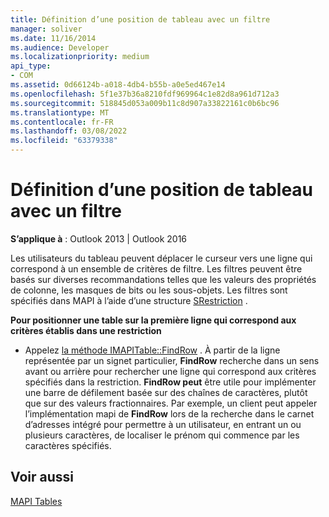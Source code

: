 ```yaml
---
title: Définition d’une position de tableau avec un filtre
manager: soliver
ms.date: 11/16/2014
ms.audience: Developer
ms.localizationpriority: medium
api_type:
- COM
ms.assetid: 0d66124b-a018-4db4-b55b-a0e5ed467e14
ms.openlocfilehash: 5f1e37b36a8210fdf969964c1e82d8a961d712a3
ms.sourcegitcommit: 518845d053a009b11c8d907a33822161c0b6bc96
ms.translationtype: MT
ms.contentlocale: fr-FR
ms.lasthandoff: 03/08/2022
ms.locfileid: "63379338"
---
```

# <a name="setting-a-table-position-with-a-filter"></a>Définition d’une position de tableau avec un filtre

  
  
**S’applique à** : Outlook 2013 | Outlook 2016 
  
Les utilisateurs du tableau peuvent déplacer le curseur vers une ligne qui correspond à un ensemble de critères de filtre. Les filtres peuvent être basés sur diverses recommandations telles que les valeurs des propriétés de colonne, les masques de bits ou les sous-objets. Les filtres sont spécifiés dans MAPI à l’aide d’une structure [SRestriction](srestriction.md) . 
  
 **Pour positionner une table sur la première ligne qui correspond aux critères établis dans une restriction**
  
- Appelez [la méthode IMAPITable::FindRow](imapitable-findrow.md) . À partir de la ligne représentée par un signet particulier, **FindRow** recherche dans un sens avant ou arrière pour rechercher une ligne qui correspond aux critères spécifiés dans la restriction. **FindRow peut** être utile pour implémenter une barre de défilement basée sur des chaînes de caractères, plutôt que sur des valeurs fractionnaires. Par exemple, un client peut appeler l’implémentation mapi de **FindRow** lors de la recherche dans le carnet d’adresses intégré pour permettre à un utilisateur, en entrant un ou plusieurs caractères, de localiser le prénom qui commence par les caractères spécifiés. 
    
## <a name="see-also"></a>Voir aussi



[MAPI Tables](mapi-tables.md)

